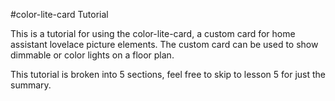 #color-lite-card Tutorial

This is a tutorial for using the color-lite-card, a custom card for home assistant lovelace picture elements.  The custom card can be used to show dimmable or color lights on a floor plan.

This tutorial is broken into 5 sections, feel free to skip to lesson 5 for just the summary.
 
